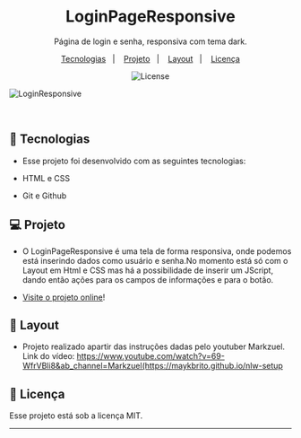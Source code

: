 <h1 align="center"> LoginPageResponsive </h1>

<p align="center">
Página de login e senha, responsiva com tema dark. <br/>
</p>

<p align="center">
  <a href="#-tecnologias">Tecnologias</a>&nbsp;&nbsp;&nbsp;|&nbsp;&nbsp;&nbsp;
  <a href="#-projeto">Projeto</a>&nbsp;&nbsp;&nbsp;|&nbsp;&nbsp;&nbsp;
  <a href="#-layout">Layout</a>&nbsp;&nbsp;&nbsp;|&nbsp;&nbsp;&nbsp;
  <a href="#memo-licença">Licença</a>
</p>

<p align="center">
  <img alt="License" src="https://img.shields.io/static/v1?label=license&message=MIT&color=49AA26&labelColor=000000">
</p>


  ![LoginResponsive](https://user-images.githubusercontent.com/86312347/213257848-dc2452fa-43f0-47a1-aa09-d1085990d8ac.PNG)



<br>

## 🚀 Tecnologias

- Esse projeto foi desenvolvido com as seguintes tecnologias:

- HTML e CSS
- Git e Github

## 💻 Projeto

- O LoginPageResponsive é uma tela de forma responsiva, onde podemos está inserindo dados como usuário e senha.No momento está só com o Layout em Html e CSS mas há a possibilidade de inserir um JScript, dando então ações para os campos de informações e para o botão.

- [Visite o projeto online](https://gabnns.github.io/LoginPageResponsive/)!

## 🔖 Layout

- Projeto realizado apartir das instruções dadas pelo youtuber Markzuel. <br>
Link do vídeo: https://www.youtube.com/watch?v=69-WfrVBli8&ab_channel=Markzuel(https://maykbrito.github.io/nlw-setup


## :memo: Licença

Esse projeto está sob a licença MIT.

---








